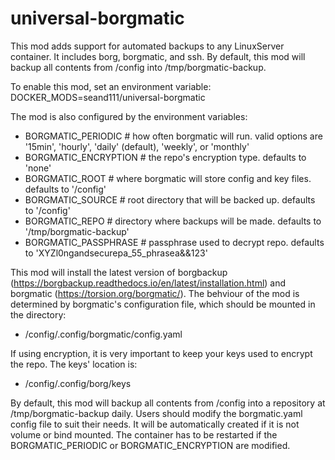 # universal-borgmatic
This mod adds support for automated backups to any LinuxServer container. It includes borg, borgmatic, and ssh. 
By default, this mod will backup all contents from /config into /tmp/borgmatic-backup. 

To enable this mod, set an environment variable:
DOCKER_MODS=seand111/universal-borgmatic

The mod is also configured by the environment variables:
- BORGMATIC_PERIODIC   # how often borgmatic will run. valid options are '15min', 'hourly', 'daily' (default), 'weekly', or 'monthly'
- BORGMATIC_ENCRYPTION # the repo's encryption type. defaults to 'none'
- BORGMATIC_ROOT       # where borgmatic will store config and key files. defaults to '/config'
- BORGMATIC_SOURCE     # root directory that will be backed up. defaults to '/config'
- BORGMATIC_REPO       # directory where backups will be made. defaults to '/tmp/borgmatic-backup'
- BORGMATIC_PASSPHRASE # passphrase used to decrypt repo. defaults to 'XYZl0ngandsecurepa_55_phrasea&&123'

This mod will install the latest version of borgbackup (https://borgbackup.readthedocs.io/en/latest/installation.html) and borgmatic (https://torsion.org/borgmatic/). 
The behviour of the mod is determined by borgmatic's configuration file, which should be mounted in the directory:
- /config/.config/borgmatic/config.yaml

If using encryption, it is very important to keep your keys used to encrypt the repo. The keys' location is:
- /config/.config/borg/keys


By default, this mod will backup all contents from /config into a repository at /tmp/borgmatic-backup daily.
Users should modify the borgmatic.yaml config file to suit their needs. It will be automatically created if it is not volume or bind mounted.
The container has to be restarted if the BORGMATIC_PERIODIC or BORGMATIC_ENCRYPTION are modified.
